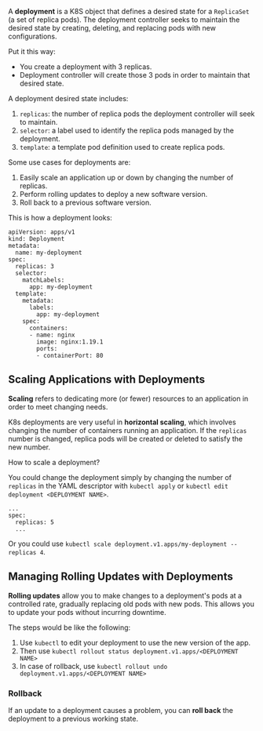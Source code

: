 A **deployment** is a K8S object that defines a desired state for a `ReplicaSet` (a set of replica pods). The deployment controller seeks to maintain the desired state by creating, deleting, and replacing pods with new configurations.

Put it this way:

- You create a deployment with 3 replicas.
- Deployment controller will create those 3 pods in order to maintain that desired state.

A deployment desired state includes:

1. `replicas`: the number of replica pods the deployment controller will seek to maintain.
2. `selector`: a label used to identify the replica pods managed by the deployment.
3. `template`: a template pod definition used to create replica pods.

Some use cases for deployments are:

1. Easily scale an application up or down by changing the number of replicas.
2. Perform rolling updates to deploy a new software version.
3. Roll back to a previous software version.

This is how a deployment looks:
```
apiVersion: apps/v1
kind: Deployment
metadata:
  name: my-deployment
spec:
  replicas: 3
  selector:
    matchLabels:
      app: my-deployment
  template:
    metadata:
      labels:
        app: my-deployment
    spec:
      containers:
      - name: nginx
        image: nginx:1.19.1
        ports:
        - containerPort: 80
```

## Scaling Applications with Deployments

**Scaling** refers to dedicating more (or fewer) resources to an application in order to meet changing needs.

K8s deployments are very useful in **horizontal scaling**, which involves changing the number of containers running an application. If the `replicas` number is changed, replica pods will be created or deleted to satisfy the new number.

How to scale a deployment?

You could change the deployment simply by changing the number of `replicas` in the YAML descriptor with `kubectl apply` or `kubectl edit deployment <DEPLOYMENT NAME>`.

```
...
spec:
  replicas: 5
  ...
```

Or you could use `kubectl scale deployment.v1.apps/my-deployment --replicas 4`.

## Managing Rolling Updates with Deployments

**Rolling updates** allow you to make changes to a deployment's pods at a controlled rate, gradually replacing old pods with new pods. This allows you to update your pods without incurring downtime.

The steps would be like the following:
1. Use `kubectl` to edit your deployment to use the new version of the app.
2. Then use `kubectl rollout status deployment.v1.apps/<DEPLOYMENT NAME>`
3. In case of rollback, use `kubectl rollout undo deployment.v1.apps/<DEPLOYMENT NAME>`
### Rollback

If an update to a deployment causes a problem, you can **roll back** the deployment to a previous working state.